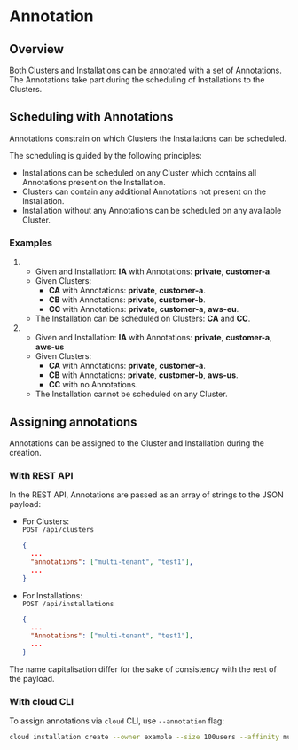 # Annotation

## Overview

Both Clusters and Installations can be annotated with a set of Annotations. The Annotations take part during the scheduling of Installations to the Clusters.

## Scheduling with Annotations

Annotations constrain on which Clusters the Installations can be scheduled.

The scheduling is guided by the following principles:
- Installations can be scheduled on any Cluster which contains all Annotations present on the Installation.
- Clusters can contain any additional Annotations not present on the Installation.
- Installation without any Annotations can be scheduled on any available Cluster.

### Examples 

1.
    - Given and Installation: **IA** with Annotations: **private**, **customer-a**.
    - Given Clusters: 
        - **CA** with Annotations: **private**, **customer-a**.
        - **CB** with Annotations: **private**, **customer-b**.
        - **CC** with Annotations: **private**, **customer-a**, **aws-eu**.
    - The Installation can be scheduled on Clusters: **CA** and **CC**.

2.
    - Given and Installation: **IA** with Annotations: **private**, **customer-a**, **aws-us**
    - Given Clusters: 
        - **CA** with Annotations: **private**, **customer-a**.
        - **CB** with Annotations: **private**, **customer-b**, **aws-us**.
        - **CC** with no Annotations.
    - The Installation cannot be scheduled on any Cluster.


## Assigning annotations

Annotations can be assigned to the Cluster and Installation during the creation.

 
### With REST API

In the REST API, Annotations are passed as an array of strings to the JSON payload:
- For Clusters:  
`POST /api/clusters`
    ```json
    {
      ...
      "annotations": ["multi-tenant", "test1"],
      ...
    }
    ```
- For Installations:  
`POST /api/installations`
    ```json
    {
      ...
      "Annotations": ["multi-tenant", "test1"],
      ...
    }
    ```
The name capitalisation differ for the sake of consistency with the rest of the payload. 


### With cloud CLI

To assign annotations via `cloud` CLI, use `--annotation` flag:
```bash 
cloud installation create --owner example --size 100users --affinity multitenant --dns dns.example.com --annotation multi-tenant --annotation test1
```
